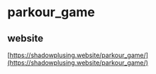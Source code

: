 # parkour_game

## website
[https://shadowplusing.website/parkour_game/](https://shadowplusing.website/parkour_game/)
